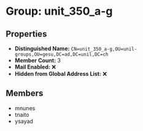 # Group: unit_350_a-g

## Properties

- **Distinguished Name:** `CN=unit_350_a-g,OU=unil-groups,OU=gesu,DC=ad,DC=unil,DC=ch`
- **Member Count:** 3
- **Mail Enabled:** ❌
- **Hidden from Global Address List:** ❌

## Members

- mnunes
- tnaito
- ysayad
